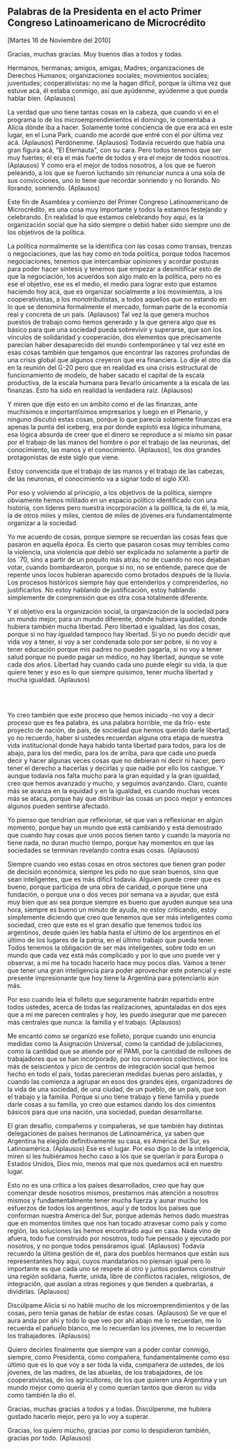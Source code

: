 Palabras de la Presidenta en el acto Primer Congreso Latinoamericano de Microcrédito
------------------------------------------------------------------------------------

[Martes 16 de Noviembre del 2010]

Gracias, muchas gracias. Muy buenos días a todos y todas.

Hermanos, hermanas; amigos, amigas; Madres; organizaciones de Derechos
Humanos; organizaciones sociales; movimientos sociales; juventudes;
cooperativistas: no me la hagan difícil, porque la última vez que estuve
acá, él estaba conmigo, así que ayúdenme, ayúdenme a que pueda hablar
bien. (Aplausos)

La verdad que uno tiene tantas cosas en la cabeza, que cuando vi en el
programa lo de los microemprendimientos el domingo, le comentaba a
Alicia dónde iba a hacer. Solamente tomé conciencia de que era acá en
este lugar, en el Luna Park, cuando me acordé que entré con él por
última vez acá. (Aplausos) Perdónenme. (Aplausos) Todavía recuerdo que
había una gran figura acá, "El Eternauta", con su cara. Pero todos
tenemos que ser muy fuertes; él era el más fuerte de todos y era el
mejor de todos nosotros. (Aplausos) Y como era el mejor de todos
nosotros, a los que se fueron peleando, a los que se fueron luchando sin
renunciar nunca a una sola de sus convicciones, uno lo tiene que
recordar sonriendo y no llorando. No llorando, sonriendo. (Aplausos)

Este fin de Asamblea y comienzo del Primer Congreso Latinoamericano de
Microcrédito, es una cosa muy importante y todos la estamos festejando y
celebrando. En realidad lo que estamos celebrando hoy aquí, es la
organización social que ha sido siempre o debió haber sido siempre uno
de los objetivos de la política.

La política normalmente se la identifica con las cosas como transas,
trenzas o negociaciones, que las hay como en toda política, porque todos
hacemos negociaciones, tenemos que intercambiar opiniones y acordar
posturas para poder hacer síntesis y tenemos que empezar a desmitificar
esto de que la negociación, los acuerdos son algo malo en la política,
pero no es ese el objetivo, ese es el medio, el medio para lograr esto
que estamos haciendo hoy acá, que es organizar socialmente a los
movimientos, a los cooperativistas, a los monotributistas, a todos
aquellos que no estando en lo que se denomina formalmente el mercado,
forman parte de la economía real y concreta de un país. (Aplausos) Tal
vez la que genera muchos puestos de trabajo como hemos generado y la que
genera algo que es básico para que una sociedad pueda sobrevivir y
superarse, que son los vínculos de solidaridad y cooperación, dos
elementos que precisamente parecían haber desaparecido del mundo
contemporáneo y tal vez esté en esas cosas también que tengamos que
encontrar las razones profundas de una crisis global que algunos
creyeron que era financiera. Lo dije el otro día en la reunión del G-20
pero que en realidad es una crisis estructural de funcionamiento de
modelo, de haber sacado el capital de la escala productiva, de la escala
humana para llevarlo únicamente a la escala de las finanzas. Esto ha
sido en realidad la verdadera raíz. (Aplausos)

Y miren que dije esto en un ámbito como el de las finanzas, ante
muchísimos e importantísimos empresarios y luego en el Plenario, y
ninguno discutió estas cosas, porque lo que parecía solamente finanzas
era apenas la punta del iceberg, era por donde explotó esa lógica
inhumana, esa lógica absurda de creer que el dinero se reproduce a sí
mismo sin pasar por el trabajo de las manos del hombre o por el trabajo
de las neuronas, del conocimiento, las manos y el conocimiento.
(Aplausos), los dos grandes protagonistas de este siglo que viene.

Estoy convencida que el trabajo de las manos y el trabajo de las
cabezas, de las neuronas, el conocimiento va a signar todo el siglo XXI.

Por eso y volviendo al principio, a los objetivos de la política,
siempre obviamente hemos militado en un espacio político identificado
con una historia, con líderes pero nuestra incorporación a la política,
la de él, la mía, la de otros miles y miles, cientos de miles de jóvenes
era fundamentalmente organizar a la sociedad.

Yo me acuerdo de cosas, porque siempre se recuerdan las cosas feas que
pasaron en aquella época. Es cierto que pasaron cosas muy terribles como
la violencia, una violencia que debió ser explicada no solamente a
partir de los ´70, sino a partir de un poquito más atrás; no de cuando
no nos dejaban votar, cuando bombardearon, porque si no, no se entiende,
parece que de repente unos locos hubieran aparecido como brotados
después de la lluvia. Los procesos históricos siempre hay que
entenderlos y comprenderlos, no justificarlos. No estoy hablando de
justificación, estoy hablando simplemente de comprensión que es otra
cosa totalmente diferente.

Y el objetivo era la organización social, la organización de la sociedad
para un mundo mejor, para un mundo diferente, donde hubiera igualdad,
donde hubiera también mucha libertad. Pero libertad e igualdad, las dos
cosas, porque si no hay igualdad tampoco hay libertad. Si yo no puedo
decidir qué vida voy a tener, si voy a ser condenada solo por ser pobre,
si no voy a tener educación porque mis padres no pueden pagarla, si no
voy a tener salud porque no puedo pagar un médico, no hay libertad,
aunque se vote cada dos años. Libertad hay cuando cada uno puede elegir
su vida, la que quiere tener y eso es lo que siempre quisimos, tener
mucha libertad y mucha igualdad. (Aplausos)

 

\
 Yo creo también que este proceso que hemos iniciado -no voy a decir
proceso que es fea palabra, es una palabra horrible, me da frío- este
proyecto de nación, de país, de sociedad que hemos querido darle
libertad, yo no recuerdo, haber si ustedes recuerdan alguna otra etapa
de nuestra vida institucional donde haya habido tanta libertad para
todos, para los de abajo, para los del medio, para los de arriba, para
que cada uno pueda decir y hacer algunas veces cosas que no debieran ni
decir ni hacer, pero tener el derecho a hacerlas y decirlas y que nadie
por ello los castigue. Y aunque todavía nos falta mucho para la gran
equidad y la gran igualdad, creo que hemos avanzado y mucho, y seguimos
avanzando. Claro, cuanto más se avanza en la equidad y en la igualdad,
es cuando muchas veces más se ataca, porque hay que distribuir las cosas
un poco mejor y entonces algunos pueden sentirse afectado.

Yo pienso que tendrían que reflexionar, sé que van a reflexionar en
algún momento, porque hay un mundo que está cambiando y está demostrado
que cuando hay cosas que unos pocos tienen tanto y cuando la mayoría no
tiene nada, no duran mucho tiempo, porque hay momentos en que las
sociedades se terminan revelando contra esas cosas. (Aplausos)

Siempre cuando veo estas cosas en otros sectores que tienen gran poder
de decisión económica, siempre les pido no que sean buenos, sino que
sean inteligentes, que es más difícil todavía. Alguien puede creer que
es bueno, porque participa de una obra de caridad, o porque tiene una
fundación, o porque una o dos veces por semana va a ayudar, que está muy
bien que así sea porque siempre es bueno que ayuden aunque sea una hora,
siempre es bueno un minuto de ayuda, no estoy criticando, estoy
simplemente diciendo que creo que tenemos que ser más inteligentes como
sociedad, creo que este es el gran desafío que tenemos todos los
argentinos, desde quién les habla hasta el último de los argentinos en
el último de los lugares de la patria, en el último trabajo que pueda
tener. Todos tenemos la obligación de ser más inteligentes, sobre todo
en un mundo que cada vez está más complicado y por lo que uno puede ver
y observar, a mí me ha tocado hacerlo hace muy pocos días. Vamos a tener
que tener una gran inteligencia para poder aprovechar este potencial y
este presente impresionante que hoy tiene la Argentina para potenciarlo
aún más.

Por eso cuando leía el folleto que seguramente habrán repartido entre
todos ustedes, acerca de todas las realizaciones, apuntaladas en dos
ejes que a mí me parecen centrales y hoy, les puedo asegurar que me
parecen más centrales que nunca: la familia y el trabajo. (Aplausos)

Me encantó como se organizó ese folleto, porque cuando uno enuncia
medidas como la Asignación Universal, como la cantidad de jubilaciones,
como la cantidad que se atiende por el PAMI, por la cantidad de millones
de trabajadores que se han incorporado, por los convenios colectivos,
por los más de seiscientos y pico de centros de integración social que
hemos hecho en todo el país, todas parecieran medidas buenas pero
aisladas, y cuando las comienza a agrupar en esos dos grandes ejes,
organizadores de la vida de una sociedad, de una ciudad, de un pueblo,
de un país, que son el trabajo y la familia. Porque si uno tiene trabajo
y tiene familia y puede darle cosas a su familia, yo creo que estamos
dando los dos cimientos básicos para que una nación, una sociedad,
puedan desarrollarse.

El gran desafío, compañeros y compañeras, sé que también hay distintas
delegaciones de países hermanos de Latinoamérica, ya saben que Argentina
ha elegido definitivamente su casa, es América del Sur, es
Latinoamérica. (Aplausos) Ese es el lugar. Por eso digo lo de la
inteligencia, miren si les hubiéramos hecho caso a los que se querían ir
para Europa o Estados Unidos, Dios mío, menos mal que nos quedamos acá
en nuestro lugar.

Esto no es una crítica a los países desarrollados, creo que hay que
comenzar desde nosotros mismos, prestarnos más atención a nosotros
mismos y fundamentalmente tener mucha fuerza y aunar mucho los esfuerzos
de todos los argentinos, aquí y de todos los países que conforman
nuestra América del Sur, porque además hemos dado muestras que en
momentos límites que nos han tocado atravesar como país y como región,
las soluciones las hemos encontrado aquí en casa. Nada vino de afuera,
todo fue construido por nosotros, todo fue pensado y ejecutado por
nosotros, y no porque todos pensáramos igual. (Aplausos) Todavía
recuerdo la última gestión de él, para dos pueblos hermanos que están
sus representantes hoy aquí, cuyos mandatarios no piensan igual pero lo
importante es que cada uno se respete al otro y juntos podamos construir
una región solidaria, fuerte, unida, libre de conflictos raciales,
religiosos, de integración, que asolan a otras regiones y que tienden a
quebrarlas, a dividirlas. (Aplausos)

Discúlpame Alicia si no hablé mucho de los microemprendimientos y de las
cosas, pero tenía ganas de hablar de estas cosas. (Aplausos) Se ve que
el aura anda por ahí y todo lo que veo por ahí abajo me lo recuerdan, me
lo recuerda el pañuelo blanco, me lo recuerdan los jóvenes, me lo
recuerdan los trabajadores. (Aplausos)

Quiero decirles finalmente que siempre van a poder contar conmigo,
siempre, como Presidenta, como compañera, fundamentalmente como eso
último que es lo que voy a ser toda la vida, compañera de ustedes, de
los jóvenes, de las madres, de las abuelas, de los trabajadores, de los
cooperativistas, de los agricultores, de los que quieren una Argentina y
un mundo mejor como quería él y como querían tantos que dieron su vida
como también la dio él.

Gracias, muchas gracias a todos y a todas. Discúlpenme, me hubiera
gustado hacerlo mejor, pero ya lo voy a superar.

Gracias, los quiero mucho, gracias por como lo despidieron también,
gracias por todo. (Aplausos)

 
